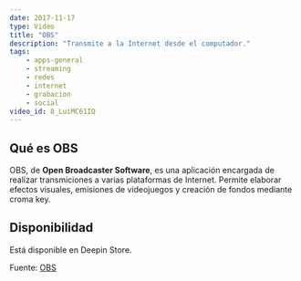 ```yaml
---
date: 2017-11-17
type: Video
title: "OBS"
description: "Transmite a la Internet desde el computador."
tags:
    - apps-general
    - streaming
    - redes
    - internet
    - grabacion
    - social
video_id: 8_LuiMC61IQ
---
```


## Qué es OBS
OBS, de **Open Broadcaster Software**, es una aplicación encargada de realizar transmiciones a varias plataformas de Internet. Permite elaborar efectos visuales, emisiones de videojuegos y creación de fondos mediante croma key.

## Disponibilidad

Está disponible en Deepin Store.

Fuente: [OBS](https://obsproject.com/)
